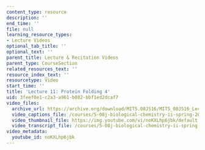 ```yaml
---
content_type: resource
description: ''
end_time: ''
file: null
learning_resource_types:
- Lecture Videos
optional_tab_title: ''
optional_text: ''
parent_title: Lecture & Recitation Videos
parent_type: CourseSection
related_resources_text: ''
resource_index_text: ''
resourcetype: Video
start_time: ''
title: 'Lecture 11: Protein Folding 4'
uid: 3feef0e1-c2a3-a961-b082-bbf1ed2dcaf7
video_files:
  archive_url: https://archive.org/download/MIT5.08JS16/MIT5_08JS16_Lecture_11_300k.mp4
  video_captions_file: /courses/5-08j-biological-chemistry-ii-spring-2016/c4d8a3c98fad5d7d9654ccf2e36dffb5_noKXLhp6jbk.vtt
  video_thumbnail_file: https://img.youtube.com/vi/noKXLhp6jbk/default.jpg
  video_transcript_file: /courses/5-08j-biological-chemistry-ii-spring-2016/ae03b992ca3b01ea2669b07b6d56bc86_noKXLhp6jbk.pdf
video_metadata:
  youtube_id: noKXLhp6jbk
---
```

